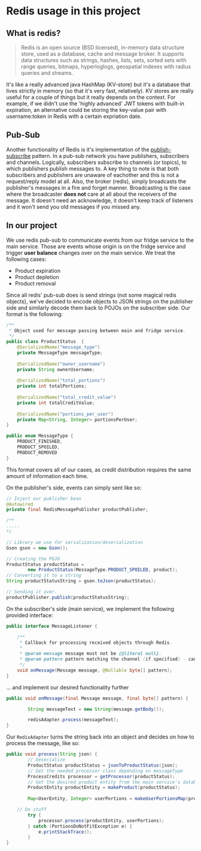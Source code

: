 # Redis usage in this project
## What is redis?
> Redis is an open source (BSD licensed), in-memory data structure store, used as a database, cache and message broker. It supports data structures such as strings, hashes, lists, sets, sorted sets with range queries, bitmaps, hyperloglogs, geospatial indexes with radius queries and streams. 

It's like a really advanced java HashMap (KV-store) but it's a database that lives strictly in memory (so that it's very fast, relatively). KV stores are really useful for a couple of things but it really depends on the context.  For example, if we didn't use the 'highly advanced' JWT tokens with built-in expiration, an alternative could be storing the key-value pair with username:token in Redis with a certain expriation date.

## Pub-Sub
Another functionality of Redis is it's implementation of the [publish-subscribe](https://en.wikipedia.org/wiki/Publish%E2%80%93subscribe_pattern)  pattern. In a pub-sub network you have publishers, subscribers and channels. Logically, subscribers subscribe to channels (or topics), to which publishers publish messages to. A key thing to note is that both subscribers and publishers are unaware of eachother and this is not a request/reply model at all. Also, the broker (redis), simply broadcasts the publisher's messages in a fire and forget manner. Broadcasting is the case where the broadcaster **does not** care at all about the receivers of the message. It doesn't need an acknowledge, it doesn't keep track of listeners and it won't send you old messages if you missed any.
## In our project
We use redis pub-sub to communicate events from our fridge service to the main service. Those are events whose origin is on the fridge service and trigger **user balance** changes over on the main service. We treat the following cases:

* Product expiration
* Product depletion
* Product removal

Since all redis' pub-sub does is send strings (not some magical redis objects), we've decided to encode objects to JSON strings on the publisher side and similarly decode them back to POJOs on the subscriber side. Our format is the following: 
```java
/**
 * Object used for message-passing between main and fridge service.
 */
public class ProductStatus  {
    @SerializedName("message_type")
    private MessageType messageType;
    
    @SerializedName("owner_username")
    private String ownerUsername;
    
    @SerializedName("total_portions")
    private int totalPortions;
    
    @SerializedName("total_credit_value")
    private int totalCreditValue;
    
    @SerializedName("portions_per_user")
    private Map<String, Integer> portionsPerUser;
}

public enum MessageType {
    PRODUCT_FINISHED,
    PRODUCT_SPOILED,
    PRODUCT_REMOVED
}
```
This format covers all of our cases, as credit distribution requires the same amount of information each time.

On the publisher's side, events can simply sent like so:
```java
// Inject our publisher bean
@Autowired
private final RedisMessagePublisher productPublisher;

/**
.....
*/

// Library we use for serialization/deserialization
Gson gson = new Gson();

// Creating the POJO
ProductStatus productStatus =
        new ProductStatus(MessageType.PRODUCT_SPOILED, product);
// Converting it to a string   
String productStatusString = gson.toJson(productStatus);

// Sending it over.
productPublisher.publish(productStatusString);
```
On the subscriber's side (main service), we implement the following provided interface:
```java
public interface MessageListener {

	/**
	 * Callback for processing received objects through Redis.
	 *
	 * @param message message must not be {@literal null}.
	 * @param pattern pattern matching the channel (if specified) - can be {@literal null}.
	 */
	void onMessage(Message message, @Nullable byte[] pattern);
}

```
... and implement our desired functionality further
```java
public void onMessage(final Message message, final byte[] pattern) {

        String messageText = new String(message.getBody());

        redisAdapter.process(messageText);
}
```

Our `RedisAdapter` turns the string back into an object and decides on how to process the message, like so:
```java
public void process(String json) {
		// Deserialize
        ProductStatus productStatus = jsonToProductStatus(json);
        // Get the needed processor class depending on messageType
        ProcessCredits processor = getProcessor(productStatus);
        // Get the desired product entity from the main service's database
        ProductEntity productEntity = makeProduct(productStatus);
        
        Map<UserEntity, Integer> userPortions = makeUserPortionsMap(productStatus);

	// Do stuff
        try {
            processor.process(productEntity, userPortions);
        } catch (PortionsDoNotFitException e) {
            e.printStackTrace();
        }
}
```